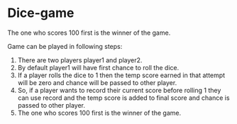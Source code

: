 # Dice-game
The one who scores 100 first is the winner of the game.

Game can be played in following steps:
1. There are two players player1 and player2.
2. By default player1 will have first chance to roll the dice.
3. If a player rolls the dice to 1 then the temp score earned in that attempt will be zero and chance will be passed to other player.
4. So, if a player wants to record their current score before rolling 1 they can use record and the temp score is added to final score and chance is passed to other player.
5. The one who scores 100 first is the winner of the game.
